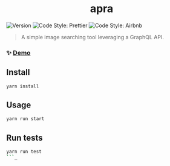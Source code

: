<h1 align="center">apra</h1>
<p>
  <img alt="Version" src="https://img.shields.io/badge/version-0.1.0-blue.svg?cacheSeconds=2592000" />
  <img alt="Code Style: Prettier" src="https://img.shields.io/badge/code_style-prettier-ff69b4.svg?style=flat-square" />
  <img alt="Code Style: Airbnb" src="https://img.shields.io/badge/code%20style-airbnb-blue.svg" />
</p>

> A simple image searching tool leveraging a GraphQL API.

### ✨ [Demo](hello)

## Install

```sh
yarn install
```

## Usage

```sh
yarn run start
```

## Run tests

```sh
yarn run test
```_
